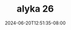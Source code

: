 --- 
title: "alyka 26"
description: "streaming  video bokep alyka 26 durasi panjang   new"
date: 2024-06-20T12:51:35-08:00
file_code: "6e4yu19n8rry"
draft: false
cover: "l2p5li1mjmqaoo42.jpg"
tags: ["alyka", "bokep-indo", "bokep-viral", "bokep-ig"]
length: 3
fld_id: "1390198"
foldername: "Alyka"
categories: ["Alyka"]
views: 5
---